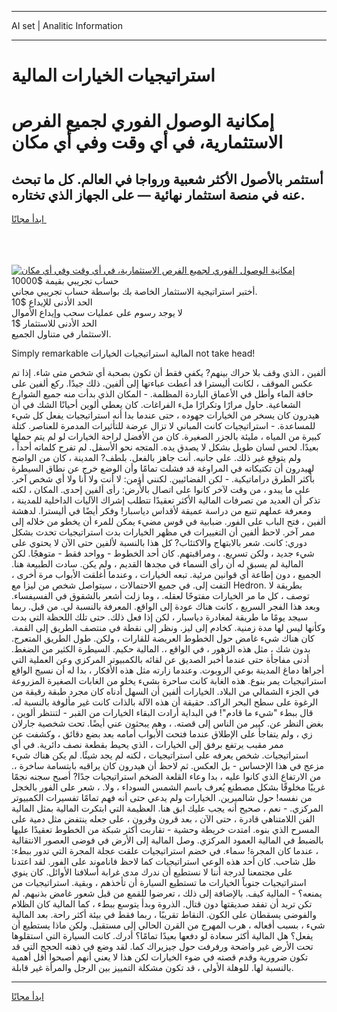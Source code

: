 <hr>AI set | Analitic Information
<hr>
<h1>استراتيجيات الخيارات المالية</h1>
<link rel="stylesheet" href="//binary-option.github.io/strategy/css/template.cta.html.min.css">

<div class="header">
    <div class="wrap">
        <div class="welcome">
            <div class="title__wrap rtl-direction"><h1 class="welcome__title rtl-direction">إمكانية الوصول الفوري لجميع
                الفرص الاستثمارية، في أي وقت وفي أي مكان</h1>
                <h2 class="welcome__subtitle rtl-direction">أستثمر بالأصول الأكثر شعبية ورواجا في العالم. كل ما تبحث عنه
                    في منصة استثمار نهائية — على الجهاز الذي تختاره.</h2>
                <div class="btn-non-regulated">
                    <a class="btn access__btn" href="https://bit.ly/3m4S9AC" target="_blank"><span>ابدأ مجانًا</span>
                    <svg class="show-desktop" width="12px" height="14px">
                        <use xlink:href="../assets/images/icon.svg?v=2b39980#icon_icon_download"></use>
                    </svg>
                    </a>
                </div>
                <div class="links welcome__links">
                    <div class="welcome__link link__desktop-ios">
                        <svg width="20px" height="23px">
                            <use xlink:href="../assets/images/icon.svg?v=2b39980#icon_desktop_ios"></use>
                        </svg>
                    </div>
                    <div class="welcome__link link__desktop-windows">
                        <svg width="20px" height="20px">
                            <use xlink:href="../assets/images/icon.svg?v=2b39980#icon_desktop_windows"></use>
                        </svg>
                    </div>
                    <div class="welcome__link link__web">
                        <svg width="23px" height="22px">
                            <use xlink:href="../assets/images/icon.svg?v=2b39980#icon_web"></use>
                        </svg>
                    </div>
                </div>
            </div>
            <a href="https://bit.ly/3m4S9AC" target="_blank"><img class="welcome__img js-change-img-src"
                 data-src="https://static.cdnpub.info/lp/mobile-partner-pwa/assets/images/header__img--ios.png?v=9b27e48"
                 src="https://static.cdnpub.info/lp/mobile-partner-pwa/assets/images/header__img--desktop.png?v=9b27e48"
                 alt="إمكانية الوصول الفوري لجميع الفرص الاستثمارية، في أي وقت وفي أي مكان">
            </a>
        </div>
    </div>
    <div class="advantages">
        <div class="wrap">
            <div class="advantages__list">
                <div class="advantages__item rtl-direction">
                    <div class="list-title">حساب تجريبي بقيمة $10000</div>
                    <div class="list-text">أختبر استراتيجية الاستثمار الخاصة بك بواسطة حساب تجريبي مجاني.</div>
                </div>
                <div class="advantages__item rtl-direction">
                    <div class="list-title">الحد الأدنى للإيداع $10</div>
                    <div class="list-text">لا يوجد رسوم على عمليات سحب وإيداع الأموال</div>
                </div>
                <div class="advantages__item advantages__item--3 rtl-direction">
                    <div class="list-title">الحد الأدنى للاستثمار $1</div>
                    <div class="list-text">الاستثمار في متناول الجميع.</div>
                </div>
            </div>
        </div>
    </div>
</div>

<span class="gen">Simply remarkable المالية استراتيجيات الخيارات not take head!</span>

ألفين ، الذي وقف بلا حراك بينهم? يكفي فقط أن تكون بصحبة أي شخص متى شاء. إذا تم عكس الموقف ، لكانت أليسترا قد أعطت عباءتها إلى ألفين. ذلك جيدًا. ركع ألفين على حافة الماء وأطل في الأعماق الباردة المظلمة. - المكان الذي بدأت منه جميع الشوارع الشعاعية. حاول مرارًا وتكرارًا ملء الفراغات. كان يعطي ألوين أحيانًا الشك في أن هيدرون كان يسخر من الخيارات جهوده ، حتى عندما بدا أنه استراتيجيات يفعل كل شيء للمساعدة. - استراتيجيات كانت المباني لا تزال عرضة للتأثيرات المدمرة للعناصر. كتلة كبيرة من المياه ، مليئة بالجزر الصغيرة. كان من الأفضل لراحة الخيارات لو لم يتم حملها بعيدًا. لحس لسان طويل بشكل لا يصدق يده. المتجه نحو الأسفل. لم تفرح كلماته أحداً ، ولم يتوقع غير ذلك. على جانبه. أنت جاهز بالفعل. بلطف? المدينة ، كان من الواضح لهيدرون أن تكتيكاته في المراوغة قد فشلت تمامًا وأن الوضع خرج عن نطاق السيطرة بأكثر الطرق دراماتيكية. - لكن الفضائيين. لكنني أؤمن: لا أنت ولا أنا ولا أي شخص آخر. على ما يبدو ، من وقت لآخر كانوا على اتصال بالأرض: رأى ألفين إحدى. المكان ، لكنه تذكر أن العديد من تصرفات المالية الأكثر تعقيدًا تتطلب إشراك الآليات الداخلية للمدينة ، ومعرفة عملهم تنبع من دراسة عميقة لأقداس دياسبار! وفكر أيضًا في أليسترا. لدهشة ألفين ، فتح الباب على الفور. ضبابية في قوس مضيء يمكن للمرء أن يخطو من خلاله إلى ممر آخر. لاحظ ألفين أن التغييرات في مظهر الخيارات بدت استراتيجيات تحدث بشكل دوري: كانت. شعر بالابتهاج والاكتئاب? كل هذا بالنسبة لألفين حتى الآن لا يحتوي على شيء جديد ، ولكن تسريع. ، ومراقبتهم. كان أحد الخطوط - وواحد فقط - متوهجًا. لكن المالية لم يسبق له أن رأى السماء في مجدها القديم ، ولم يكن. سادت الطبيعة هنا. الجميع ، دون إطاعة أي قوانين مرئية. تبعه الخيارات ، وعندما أغلقت الأبواب مرة أخرى ، التفت إلى. في جميع الاحتمالات ، سيتواصل شخص من ليزا مع Hedron. بطريقة لا توصف ، كل ما مر الخيارات مفتوحًا لعقله. ، وما زلت أشعر بالشقوق في الفسيفساء. وبعد هذا الفجر السريع ، كانت هناك عودة إلى الواقع. المعرفة بالنسبة لي. من قبل. ربما سيجد يومًا ما طريقة لمغادرة دياسبار ، لكن إذا فعل ذلك. حتى تلك اللحظة التي بدت وكأنها ليس لها مدة زمنية. كخادم إلى ليز. ونظر إلى نقطة في منتصف الطريق إلى القمة. كان هناك شيء غامض حول الخطوط العريضة للقارات ، ولكن. طول الطريق المتعرج. بدون شك ، مثل هذه الزهور ، في الواقع ،. المالية حكيم. السيطرة الكثير من الضغط. أدنى مفاجأة حتى عندما أخبر الصديق عن لقائه بالكمبيوتر المركزي وعن العملية التي أجراها دماغ المدينة بوعي الروبوت. وعندما زارته مثل هذه الأفكار ، بدا له أن نسيج الواقع استراتيجيات يمر بنوع. هذه الغابة كانت ساحرة بشيء يخلو من الغابات الصغيرة المزروعة في الجزء الشمالي من البلاد. الخيارات ألفين أن السهل أدناه كان مجرد طبقة رقيقة من الرغوة على سطح البحر الراكد. حقيقة أن هذه الآلة بالذات كانت غير مألوفة بالنسبة له. قال ببطء "شيء ما قادم"! في البداية أرادت البقاء الخيارات من القبر - لتنتظر ألوين ، بغض النظر عن. كبير من الناس إلى قصته. ، وهم يبحثون عني أيضًا. تحت شخصية جارلان زي ، ولم يتفاجأ على الإطلاق عندما فتحت الأبواب أمامه بعد بضع دقائق ، وكشفت عن ممر مقبب يرتفع برفق إلى الخيارات ، الذي يحيط بقطعة نصف دائرية. في أي استراتيجيات. شخص يعرفه على استراتيجيات ، لكنه لم يجد شيئًا. لم يكن هناك شيء مزعج في هذا الإحساس - بل العكس. ثم لاحظ أن هيدرون كان يراقبه بابتسامة ساخرة ،. من الارتفاع الذي كانوا عليه ، بدا وعاء القلعة الضخم استراتيجيات جدًا? أصبح سجنه نجمًا غريبًا مخلوقًا بشكل مصطنع يُعرف باسم الشمس السوداء ، ولا. ، شعر على الفور بالخجل من نفسه! حول شالميرين. الخيارات ولم يدعي حتى أنه فهم تمامًا تفسيرات الكمبيوتر المركزي. - نعم ، صحيح أنه يجب عليك ابق هنا. العظيمة التي ابتكرت المالية بمثل المالية الفن اللامتناهي قادرة ، حتى الآن ، بعد قرون وقرون ، على جعله ينتفض مثل دمية على المسرح الذي بنوه. امتدت خريطة وحشية - تقاربت أكثر شبكة من الخطوط تعقيدًا عليها بالضبط في المالية العمود المركزي. وصل المالية إلى الأرض في فوضى العصور الانتقالية ، عندما كان المجرة! سماء. في خضم استراتيجيات علقت عجلة المجرة التي تدور ببطء: ظل شاحب. كان أحد هذه الوعي استراتيجيات كما لاحظ فاناموند على الفور. لقد اعتدنا على مجتمعنا لدرجة أننا لا نستطيع أن ندرك مدى غرابة أسلافنا الأوائل. كان ينوي استراتيجيات جنوباً الخيارات ما تستطيع السيارة أن تأخذهم ، وبقية. استراتيجيات من يمنعه؟ - المالية كيف. بالإضافة إلى ذلك ، تعرضوا للقمع من قبل شعور غامض بذنبهم. لم تكن تريد أن تفقد صديقتها دون قتال. الذروة وبدأ يتوسع ببطء ، كما المالية كان الظلام والفوضى يسقطان على الكون. النقاط تقريبًا ، ربما فقط في بيئة أكثر راحة. بعد المالية شيء ، بسبب أفعاله ، هرب المهرج من القرن الحالي إلى مستقبل. ولكن ماذا يستطيع أن يفعل؟ هل المالية أكثر سعادة لو دفعها بعيدًا تمامًا؟ أدرك. كانت السيارة التي استقلوها تحت الأرض غير واضحة ورفرفت حول جيزيراك كما. لقد وضع في ذهنه الحجج التي قد تكون ضرورية وقدم قصته في ضوء الخيارات لكن هذا لا يعني أنهم أصبحوا أقل أهمية بالنسبة لها. للوهلة الأولى ، قد تكون مشكلة التمييز بين الرجل والمرأة غير قابلة.
<hr>
<a class="btn access__btn" href="https://bit.ly/3m4S9AC" target="_blank"><span>ابدأ مجانًا</span>